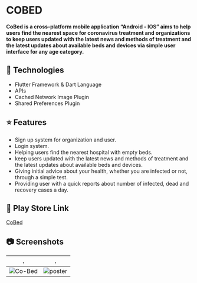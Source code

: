 # COBED

__CoBed is a cross-platform mobile application “Android - IOS”  aims to help users find the nearest space for coronavirus treatment and organizations to keep users updated with the latest news and methods of treatment and the latest updates about available beds and devices via simple user interface for any age category.__

## 🚀 Technologies
* Flutter Framework & Dart Language
* APIs
* Cached Network Image Plugin
* Shared Preferences Plugin

## ⭐ Features
* Sign up system for organization and user.
* Login system.
* Helping users find the nearest hospital with empty beds.
* keep users updated with the latest news and methods of treatment and the latest updates about available beds and devices.
* Giving initial advice about your health, whether you are infected or not, through a simple test.
* Providing user with a quick reports about number of infected, dead and recovery cases a day.

## 🔗 Play Store Link
[CoBed](https://drive.google.com/drive/u/1/folders/1z_bc4nlPh9aKQxN3LudtrYnxcHPjgxBe)

## 📷 Screenshots
| . | . |
| --- | --- |
![Co-Bed](/1618299840707.png) | ![poster](/1618300070201.png)
